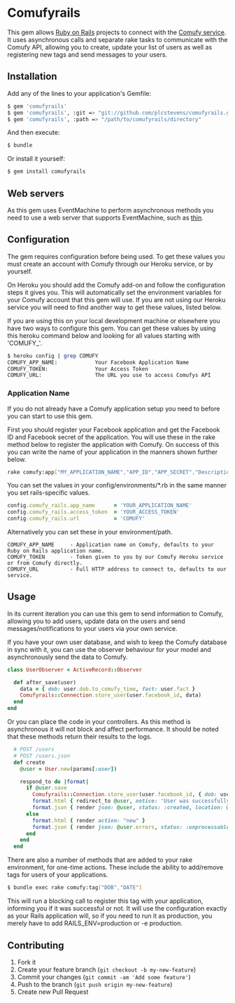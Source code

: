 # Comufyrails

This gem allows [Ruby on Rails](http://rubyonrails.org/) projects to connect with the
[Comufy service](http://www.comufy.com/). It uses asynchronous calls and separate rake tasks to communicate with
the Comufy API, allowing you to create, update your list of users as well as registering new tags and send
messages to your users.

## Installation

Add any of the lines to your application's Gemfile:

```bash
$ gem 'comufyrails'
$ gem 'comufyrails', :git => "git://github.com/plcstevens/comufyrails.git"
$ gem 'comufyrails', :path => "/path/to/comufyrails/directory"
```

And then execute:

```bash
$ bundle
```

Or install it yourself:

```bash
$ gem install comufyrails
```

## Web servers

As this gem uses EventMachine to perform asynchronous methods you need to use a web server that supports EventMachine,
such as [thin](http://code.macournoyer.com/thin/).

## Configuration

The gem requires configuration before being used. To get these values you must create an account with Comufy through
our Heroku service, or by yourself.

On Heroku you should add the Comufy add-on and follow the configuration steps it gives you. This will automatically
set the environment variables for your Comufy account that this gem will use. If you are not using our Heroku
service you will need to find another way to get these values, listed below.

If you are using this on your local development machine or elsewhere you have two ways to configure this gem. You
can get these values by using this heroku command below and looking for all values starting with 'COMUFY_'.

```bash
$ heroku config | grep COMUFY
COMUFY_APP_NAME:            Your Facebook Application Name
COMUFY_TOKEN:               Your Access Token
COMUFY_URL:                 The URL you use to access Comufys API
```

### Application Name

If you do not already have a Comufy application setup you need to before you can start to use this gem.

First you should register your Facebook application and get the Facebook ID and Facebook
secret of the application. You will use these in the rake method below to register the application with Comufy.
On success of this you can write the name of your application in the manners shown further below.

```bash
rake comufy:app["MY_APPLICATION_NAME","APP_ID","APP_SECRET","Description of my application"]
```

You can set the values in your config/environments/*.rb in the same manner you set rails-specific values.

```ruby
config.comufy_rails.app_name      = 'YOUR_APPLICATION_NAME'
config.comufy_rails.access_token  = 'YOUR_ACCESS_TOKEN'
config.comufy_rails.url           = 'COMUFY'
```

Alternatively you can set these in your environment/path.

```text
COMUFY_APP_NAME     - Application name on Comufy, defaults to your Ruby on Rails application name.
COMUFY_TOKEN        - Token given to you by our Comufy Heroku service or from Comufy directly.
COMUFY_URL          - Full HTTP address to connect to, defaults to our service.
```

## Usage

In its current iteration you can use this gem to send information to Comufy, allowing you to add users, update data
on the users and send messages/notifications to your users via your own service.

If you have your own user database, and wish to keep the Comufy database in sync with it, you can use the observer
behaviour for your model and asynchronously send the data to Comufy.

```ruby
class UserObserver < ActiveRecord::Observer

  def after_save(user)
    data = { dob: user.dob.to_comufy_time, fact: user.fact }
    Comufyrails::Connection.store_user(user.facebook_id, data)
  end
end
```

Or you can place the code in your controllers. As this method is asynchronous it will not block and affect
performance. It should be noted that these methods return their results to the logs.

```ruby
  # POST /users
  # POST /users.json
  def create
    @user = User.new(params[:user])

    respond_to do |format|
      if @user.save
        Comufyrails::Connection.store_user(user.facebook_id, { dob: user.dob.to_comufy_time, fact: user.fact })
        format.html { redirect_to @user, notice: 'User was successfully created.' }
        format.json { render json: @user, status: :created, location: @user }
      else
        format.html { render action: "new" }
        format.json { render json: @user.errors, status: :unprocessable_entity }
      end
    end
  end
```

There are also a number of methods that are added to your rake environment, for one-time actions. These include
the ability to add/remove tags for users of your applications.

```bash
$ bundle exec rake comufy:tag["DOB","DATE"]
```

This will run a blocking call to register this tag with your application, informing you if it was successful or not.
It will use the configuration exactly as your Rails application will, so if you need to run it as production, you
merely have to add RAILS_ENV=production or -e production.

## Contributing

1. Fork it
2. Create your feature branch (`git checkout -b my-new-feature`)
3. Commit your changes (`git commit -am 'Add some feature'`)
4. Push to the branch (`git push origin my-new-feature`)
5. Create new Pull Request

